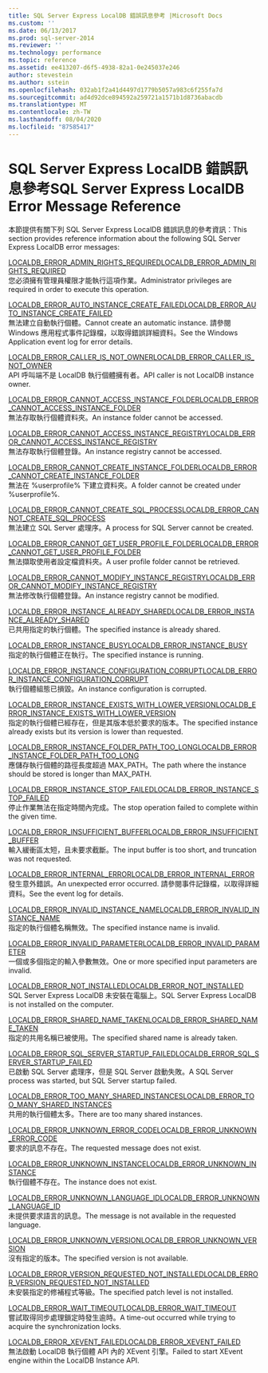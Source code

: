 ```yaml
---
title: SQL Server Express LocalDB 錯誤訊息參考 |Microsoft Docs
ms.custom: ''
ms.date: 06/13/2017
ms.prod: sql-server-2014
ms.reviewer: ''
ms.technology: performance
ms.topic: reference
ms.assetid: ee413207-d6f5-4938-82a1-0e245037e246
author: stevestein
ms.author: sstein
ms.openlocfilehash: 032ab1f2a41d4497d1779b5057a983c6f255fa7d
ms.sourcegitcommit: ad4d92dce894592a259721a1571b1d8736abacdb
ms.translationtype: MT
ms.contentlocale: zh-TW
ms.lasthandoff: 08/04/2020
ms.locfileid: "87585417"
---
```

# <a name="sql-server-express-localdb-error-message-reference"></a><span data-ttu-id="7b7d6-102">SQL Server Express LocalDB 錯誤訊息參考</span><span class="sxs-lookup"><span data-stu-id="7b7d6-102">SQL Server Express LocalDB Error Message Reference</span></span>
  <span data-ttu-id="7b7d6-103">本節提供有關下列 SQL Server Express LocalDB 錯誤訊息的參考資訊：</span><span class="sxs-lookup"><span data-stu-id="7b7d6-103">This section provides reference information about the following SQL Server Express LocalDB error messages:</span></span>  
  
 [<span data-ttu-id="7b7d6-104">LOCALDB_ERROR_ADMIN_RIGHTS_REQUIRED</span><span class="sxs-lookup"><span data-stu-id="7b7d6-104">LOCALDB_ERROR_ADMIN_RIGHTS_REQUIRED</span></span>](localdb-error-admin-rights-required.md)  
 <span data-ttu-id="7b7d6-105">您必須擁有管理員權限才能執行這項作業。</span><span class="sxs-lookup"><span data-stu-id="7b7d6-105">Administrator privileges are required in order to execute this operation.</span></span>  
  
 [<span data-ttu-id="7b7d6-106">LOCALDB_ERROR_AUTO_INSTANCE_CREATE_FAILED</span><span class="sxs-lookup"><span data-stu-id="7b7d6-106">LOCALDB_ERROR_AUTO_INSTANCE_CREATE_FAILED</span></span>](localdb-error-auto-instance-create-failed.md)  
 <span data-ttu-id="7b7d6-107">無法建立自動執行個體。</span><span class="sxs-lookup"><span data-stu-id="7b7d6-107">Cannot create an automatic instance.</span></span> <span data-ttu-id="7b7d6-108">請參閱 Windows 應用程式事件記錄檔，以取得錯誤詳細資料。</span><span class="sxs-lookup"><span data-stu-id="7b7d6-108">See the Windows Application event log for error details.</span></span>  
  
 [<span data-ttu-id="7b7d6-109">LOCALDB_ERROR_CALLER_IS_NOT_OWNER</span><span class="sxs-lookup"><span data-stu-id="7b7d6-109">LOCALDB_ERROR_CALLER_IS_NOT_OWNER</span></span>](localdb-error-caller-is-not-owner.md)  
 <span data-ttu-id="7b7d6-110">API 呼叫端不是 LocalDB 執行個體擁有者。</span><span class="sxs-lookup"><span data-stu-id="7b7d6-110">API caller is not LocalDB instance owner.</span></span>  
  
 [<span data-ttu-id="7b7d6-111">LOCALDB_ERROR_CANNOT_ACCESS_INSTANCE_FOLDER</span><span class="sxs-lookup"><span data-stu-id="7b7d6-111">LOCALDB_ERROR_CANNOT_ACCESS_INSTANCE_FOLDER</span></span>](localdb-error-cannot-access-instance-folder.md)  
 <span data-ttu-id="7b7d6-112">無法存取執行個體資料夾。</span><span class="sxs-lookup"><span data-stu-id="7b7d6-112">An instance folder cannot be accessed.</span></span>  
  
 [<span data-ttu-id="7b7d6-113">LOCALDB_ERROR_CANNOT_ACCESS_INSTANCE_REGISTRY</span><span class="sxs-lookup"><span data-stu-id="7b7d6-113">LOCALDB_ERROR_CANNOT_ACCESS_INSTANCE_REGISTRY</span></span>](localdb-error-cannot-access-instance-registry.md)  
 <span data-ttu-id="7b7d6-114">無法存取執行個體登錄。</span><span class="sxs-lookup"><span data-stu-id="7b7d6-114">An instance registry cannot be accessed.</span></span>  
  
 [<span data-ttu-id="7b7d6-115">LOCALDB_ERROR_CANNOT_CREATE_INSTANCE_FOLDER</span><span class="sxs-lookup"><span data-stu-id="7b7d6-115">LOCALDB_ERROR_CANNOT_CREATE_INSTANCE_FOLDER</span></span>](localdb-error-cannot-create-instance-folder.md)  
 <span data-ttu-id="7b7d6-116">無法在 %userprofile% 下建立資料夾。</span><span class="sxs-lookup"><span data-stu-id="7b7d6-116">A folder cannot be created under %userprofile%.</span></span>  
  
 [<span data-ttu-id="7b7d6-117">LOCALDB_ERROR_CANNOT_CREATE_SQL_PROCESS</span><span class="sxs-lookup"><span data-stu-id="7b7d6-117">LOCALDB_ERROR_CANNOT_CREATE_SQL_PROCESS</span></span>](localdb-error-cannot-create-sql-process.md)  
 <span data-ttu-id="7b7d6-118">無法建立 SQL Server 處理序。</span><span class="sxs-lookup"><span data-stu-id="7b7d6-118">A process for SQL Server cannot be created.</span></span>  
  
 [<span data-ttu-id="7b7d6-119">LOCALDB_ERROR_CANNOT_GET_USER_PROFILE_FOLDER</span><span class="sxs-lookup"><span data-stu-id="7b7d6-119">LOCALDB_ERROR_CANNOT_GET_USER_PROFILE_FOLDER</span></span>](localdb-error-cannot-get-user-profile-folder.md)  
 <span data-ttu-id="7b7d6-120">無法擷取使用者設定檔資料夾。</span><span class="sxs-lookup"><span data-stu-id="7b7d6-120">A user profile folder cannot be retrieved.</span></span>  
  
 [<span data-ttu-id="7b7d6-121">LOCALDB_ERROR_CANNOT_MODIFY_INSTANCE_REGISTRY</span><span class="sxs-lookup"><span data-stu-id="7b7d6-121">LOCALDB_ERROR_CANNOT_MODIFY_INSTANCE_REGISTRY</span></span>](localdb-error-cannot-modify-instance-registry.md)  
 <span data-ttu-id="7b7d6-122">無法修改執行個體登錄。</span><span class="sxs-lookup"><span data-stu-id="7b7d6-122">An instance registry cannot be modified.</span></span>  
  
 [<span data-ttu-id="7b7d6-123">LOCALDB_ERROR_INSTANCE_ALREADY_SHARED</span><span class="sxs-lookup"><span data-stu-id="7b7d6-123">LOCALDB_ERROR_INSTANCE_ALREADY_SHARED</span></span>](localdb-error-instance-already-shared.md)  
 <span data-ttu-id="7b7d6-124">已共用指定的執行個體。</span><span class="sxs-lookup"><span data-stu-id="7b7d6-124">The specified instance is already shared.</span></span>  
  
 [<span data-ttu-id="7b7d6-125">LOCALDB_ERROR_INSTANCE_BUSY</span><span class="sxs-lookup"><span data-stu-id="7b7d6-125">LOCALDB_ERROR_INSTANCE_BUSY</span></span>](localdb-error-instance-busy.md)  
 <span data-ttu-id="7b7d6-126">指定的執行個體正在執行。</span><span class="sxs-lookup"><span data-stu-id="7b7d6-126">The specified instance is running.</span></span>  
  
 [<span data-ttu-id="7b7d6-127">LOCALDB_ERROR_INSTANCE_CONFIGURATION_CORRUPT</span><span class="sxs-lookup"><span data-stu-id="7b7d6-127">LOCALDB_ERROR_INSTANCE_CONFIGURATION_CORRUPT</span></span>](localdb-error-instance-configuration-corrupt.md)  
 <span data-ttu-id="7b7d6-128">執行個體組態已損毀。</span><span class="sxs-lookup"><span data-stu-id="7b7d6-128">An instance configuration is corrupted.</span></span>  
  
 [<span data-ttu-id="7b7d6-129">LOCALDB_ERROR_INSTANCE_EXISTS_WITH_LOWER_VERSION</span><span class="sxs-lookup"><span data-stu-id="7b7d6-129">LOCALDB_ERROR_INSTANCE_EXISTS_WITH_LOWER_VERSION</span></span>](localdb-error-instance-exists-with-lower-version.md)  
 <span data-ttu-id="7b7d6-130">指定的執行個體已經存在，但是其版本低於要求的版本。</span><span class="sxs-lookup"><span data-stu-id="7b7d6-130">The specified instance already exists but its version is lower than requested.</span></span>  
  
 [<span data-ttu-id="7b7d6-131">LOCALDB_ERROR_INSTANCE_FOLDER_PATH_TOO_LONG</span><span class="sxs-lookup"><span data-stu-id="7b7d6-131">LOCALDB_ERROR_INSTANCE_FOLDER_PATH_TOO_LONG</span></span>](localdb-error-instance-folder-path-too-long.md)  
 <span data-ttu-id="7b7d6-132">應儲存執行個體的路徑長度超過 MAX_PATH。</span><span class="sxs-lookup"><span data-stu-id="7b7d6-132">The path where the instance should be stored is longer than MAX_PATH.</span></span>  
  
 [<span data-ttu-id="7b7d6-133">LOCALDB_ERROR_INSTANCE_STOP_FAILED</span><span class="sxs-lookup"><span data-stu-id="7b7d6-133">LOCALDB_ERROR_INSTANCE_STOP_FAILED</span></span>](localdb-error-instance-stop-failed.md)  
 <span data-ttu-id="7b7d6-134">停止作業無法在指定時間內完成。</span><span class="sxs-lookup"><span data-stu-id="7b7d6-134">The stop operation failed to complete within the given time.</span></span>  
  
 [<span data-ttu-id="7b7d6-135">LOCALDB_ERROR_INSUFFICIENT_BUFFER</span><span class="sxs-lookup"><span data-stu-id="7b7d6-135">LOCALDB_ERROR_INSUFFICIENT_BUFFER</span></span>](localdb-error-insufficient-buffer.md)  
 <span data-ttu-id="7b7d6-136">輸入緩衝區太短，且未要求截斷。</span><span class="sxs-lookup"><span data-stu-id="7b7d6-136">The input buffer is too short, and truncation was not requested.</span></span>  
  
 [<span data-ttu-id="7b7d6-137">LOCALDB_ERROR_INTERNAL_ERROR</span><span class="sxs-lookup"><span data-stu-id="7b7d6-137">LOCALDB_ERROR_INTERNAL_ERROR</span></span>](localdb-error-internal-error.md)  
 <span data-ttu-id="7b7d6-138">發生意外錯誤。</span><span class="sxs-lookup"><span data-stu-id="7b7d6-138">An unexpected error occurred.</span></span> <span data-ttu-id="7b7d6-139">請參閱事件記錄檔，以取得詳細資料。</span><span class="sxs-lookup"><span data-stu-id="7b7d6-139">See the event log for details.</span></span>  
  
 [<span data-ttu-id="7b7d6-140">LOCALDB_ERROR_INVALID_INSTANCE_NAME</span><span class="sxs-lookup"><span data-stu-id="7b7d6-140">LOCALDB_ERROR_INVALID_INSTANCE_NAME</span></span>](localdb-error-invalid-instance-name.md)  
 <span data-ttu-id="7b7d6-141">指定的執行個體名稱無效。</span><span class="sxs-lookup"><span data-stu-id="7b7d6-141">The specified instance name is invalid.</span></span>  
  
 [<span data-ttu-id="7b7d6-142">LOCALDB_ERROR_INVALID_PARAMETER</span><span class="sxs-lookup"><span data-stu-id="7b7d6-142">LOCALDB_ERROR_INVALID_PARAMETER</span></span>](localdb-error-invalid-parameter.md)  
 <span data-ttu-id="7b7d6-143">一個或多個指定的輸入參數無效。</span><span class="sxs-lookup"><span data-stu-id="7b7d6-143">One or more specified input parameters are invalid.</span></span>  
  
 [<span data-ttu-id="7b7d6-144">LOCALDB_ERROR_NOT_INSTALLED</span><span class="sxs-lookup"><span data-stu-id="7b7d6-144">LOCALDB_ERROR_NOT_INSTALLED</span></span>](localdb-error-not-installed.md)  
 <span data-ttu-id="7b7d6-145">SQL Server Express LocalDB 未安裝在電腦上。</span><span class="sxs-lookup"><span data-stu-id="7b7d6-145">SQL Server Express LocalDB is not installed on the computer.</span></span>  
  
 [<span data-ttu-id="7b7d6-146">LOCALDB_ERROR_SHARED_NAME_TAKEN</span><span class="sxs-lookup"><span data-stu-id="7b7d6-146">LOCALDB_ERROR_SHARED_NAME_TAKEN</span></span>](localdb-error-shared-name-taken.md)  
 <span data-ttu-id="7b7d6-147">指定的共用名稱已被使用。</span><span class="sxs-lookup"><span data-stu-id="7b7d6-147">The specified shared name is already taken.</span></span>  
  
 [<span data-ttu-id="7b7d6-148">LOCALDB_ERROR_SQL_SERVER_STARTUP_FAILED</span><span class="sxs-lookup"><span data-stu-id="7b7d6-148">LOCALDB_ERROR_SQL_SERVER_STARTUP_FAILED</span></span>](localdb-error-sql-server-startup-failed.md)  
 <span data-ttu-id="7b7d6-149">已啟動 SQL Server 處理序，但是 SQL Server 啟動失敗。</span><span class="sxs-lookup"><span data-stu-id="7b7d6-149">A SQL Server process was started, but SQL Server startup failed.</span></span>  
  
 [<span data-ttu-id="7b7d6-150">LOCALDB_ERROR_TOO_MANY_SHARED_INSTANCES</span><span class="sxs-lookup"><span data-stu-id="7b7d6-150">LOCALDB_ERROR_TOO_MANY_SHARED_INSTANCES</span></span>](localdb-error-too-many-shared-instances.md)  
 <span data-ttu-id="7b7d6-151">共用的執行個體太多。</span><span class="sxs-lookup"><span data-stu-id="7b7d6-151">There are too many shared instances.</span></span>  
  
 [<span data-ttu-id="7b7d6-152">LOCALDB_ERROR_UNKNOWN_ERROR_CODE</span><span class="sxs-lookup"><span data-stu-id="7b7d6-152">LOCALDB_ERROR_UNKNOWN_ERROR_CODE</span></span>](localdb-error-unknown-error-code.md)  
 <span data-ttu-id="7b7d6-153">要求的訊息不存在。</span><span class="sxs-lookup"><span data-stu-id="7b7d6-153">The requested message does not exist.</span></span>  
  
 [<span data-ttu-id="7b7d6-154">LOCALDB_ERROR_UNKNOWN_INSTANCE</span><span class="sxs-lookup"><span data-stu-id="7b7d6-154">LOCALDB_ERROR_UNKNOWN_INSTANCE</span></span>](localdb-error-unknown-instance.md)  
 <span data-ttu-id="7b7d6-155">執行個體不存在。</span><span class="sxs-lookup"><span data-stu-id="7b7d6-155">The instance does not exist.</span></span>  
  
 [<span data-ttu-id="7b7d6-156">LOCALDB_ERROR_UNKNOWN_LANGUAGE_ID</span><span class="sxs-lookup"><span data-stu-id="7b7d6-156">LOCALDB_ERROR_UNKNOWN_LANGUAGE_ID</span></span>](localdb-error-unknown-language-id.md)  
 <span data-ttu-id="7b7d6-157">未提供要求語言的訊息。</span><span class="sxs-lookup"><span data-stu-id="7b7d6-157">The message is not available in the requested language.</span></span>  
  
 [<span data-ttu-id="7b7d6-158">LOCALDB_ERROR_UNKNOWN_VERSION</span><span class="sxs-lookup"><span data-stu-id="7b7d6-158">LOCALDB_ERROR_UNKNOWN_VERSION</span></span>](localdb-error-unknown-version.md)  
 <span data-ttu-id="7b7d6-159">沒有指定的版本。</span><span class="sxs-lookup"><span data-stu-id="7b7d6-159">The specified version is not available.</span></span>  
  
 [<span data-ttu-id="7b7d6-160">LOCALDB_ERROR_VERSION_REQUESTED_NOT_INSTALLED</span><span class="sxs-lookup"><span data-stu-id="7b7d6-160">LOCALDB_ERROR_VERSION_REQUESTED_NOT_INSTALLED</span></span>](localdb-error-version-requested-not-installed.md)  
 <span data-ttu-id="7b7d6-161">未安裝指定的修補程式等級。</span><span class="sxs-lookup"><span data-stu-id="7b7d6-161">The specified patch level is not installed.</span></span>  
  
 [<span data-ttu-id="7b7d6-162">LOCALDB_ERROR_WAIT_TIMEOUT</span><span class="sxs-lookup"><span data-stu-id="7b7d6-162">LOCALDB_ERROR_WAIT_TIMEOUT</span></span>](localdb-error-wait-timeout.md)  
 <span data-ttu-id="7b7d6-163">嘗試取得同步處理鎖定時發生逾時。</span><span class="sxs-lookup"><span data-stu-id="7b7d6-163">A time-out occurred while trying to acquire the synchronization locks.</span></span>  
  
 [<span data-ttu-id="7b7d6-164">LOCALDB_ERROR_XEVENT_FAILED</span><span class="sxs-lookup"><span data-stu-id="7b7d6-164">LOCALDB_ERROR_XEVENT_FAILED</span></span>](localdb-error-xevent-failed.md)  
 <span data-ttu-id="7b7d6-165">無法啟動 LocalDB 執行個體 API 內的 XEvent 引擎。</span><span class="sxs-lookup"><span data-stu-id="7b7d6-165">Failed to start XEvent engine within the LocalDB Instance API.</span></span>  
  
  

